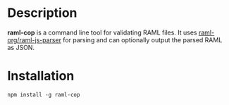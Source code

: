 # Description

**raml-cop** is a command line tool for validating RAML files. It uses
[raml-org/raml-js-parser](https://github.com/raml-org/raml-js-parser) for
parsing and can optionally output the parsed RAML as JSON.

# Installation

`npm install -g raml-cop`

